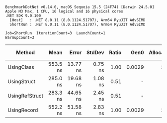 ```

BenchmarkDotNet v0.14.0, macOS Sequoia 15.5 (24F74) [Darwin 24.5.0]
Apple M3 Max, 1 CPU, 16 logical and 16 physical cores
.NET SDK 9.0.100
  [Host]   : .NET 8.0.11 (8.0.1124.51707), Arm64 RyuJIT AdvSIMD
  ShortRun : .NET 8.0.11 (8.0.1124.51707), Arm64 RyuJIT AdvSIMD

Job=ShortRun  IterationCount=3  LaunchCount=1  
WarmupCount=3  

```
| Method         | Mean     | Error    | StdDev  | Ratio | Gen0   | Allocated | Alloc Ratio |
|--------------- |---------:|---------:|--------:|------:|-------:|----------:|------------:|
| UsingClass     | 553.5 ns | 13.77 ns | 0.75 ns |  1.00 | 0.0029 |      24 B |        1.00 |
| UsingStruct    | 285.0 ns | 19.68 ns | 1.08 ns |  0.51 |      - |         - |        0.00 |
| UsingRefStruct | 283.3 ns | 44.65 ns | 2.45 ns |  0.51 |      - |         - |        0.00 |
| UsingRecord    | 552.2 ns | 51.58 ns | 2.83 ns |  1.00 | 0.0029 |      24 B |        1.00 |
